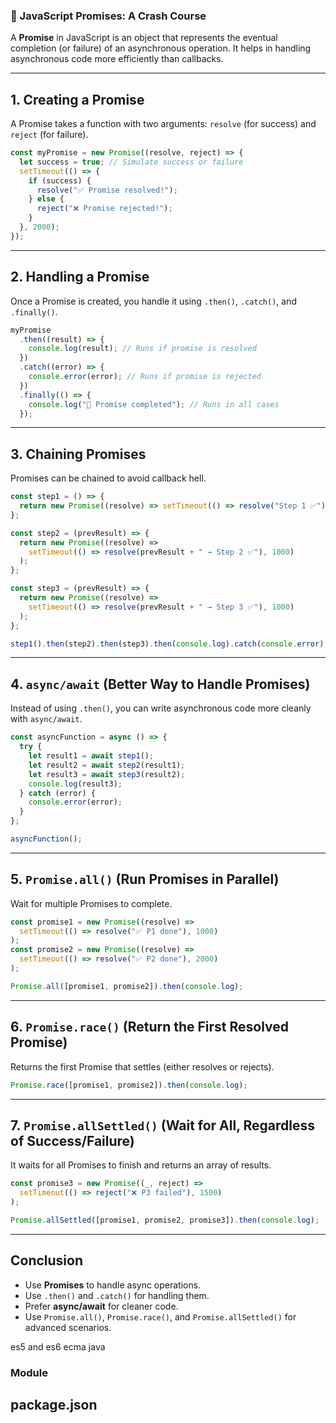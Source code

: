 ### 🚀 JavaScript Promises: A Crash Course

A **Promise** in JavaScript is an object that represents the eventual completion (or failure) of an asynchronous operation. It helps in handling asynchronous code more efficiently than callbacks.

---

## **1. Creating a Promise**

A Promise takes a function with two arguments: `resolve` (for success) and `reject` (for failure).

```javascript
const myPromise = new Promise((resolve, reject) => {
  let success = true; // Simulate success or failure
  setTimeout(() => {
    if (success) {
      resolve("✅ Promise resolved!");
    } else {
      reject("❌ Promise rejected!");
    }
  }, 2000);
});
```

---

## **2. Handling a Promise**

Once a Promise is created, you handle it using `.then()`, `.catch()`, and `.finally()`.

```javascript
myPromise
  .then((result) => {
    console.log(result); // Runs if promise is resolved
  })
  .catch((error) => {
    console.error(error); // Runs if promise is rejected
  })
  .finally(() => {
    console.log("🔄 Promise completed"); // Runs in all cases
  });
```

---

## **3. Chaining Promises**

Promises can be chained to avoid callback hell.

```javascript
const step1 = () => {
  return new Promise((resolve) => setTimeout(() => resolve("Step 1 ✅"), 1000));
};

const step2 = (prevResult) => {
  return new Promise((resolve) =>
    setTimeout(() => resolve(prevResult + " → Step 2 ✅"), 1000)
  );
};

const step3 = (prevResult) => {
  return new Promise((resolve) =>
    setTimeout(() => resolve(prevResult + " → Step 3 ✅"), 1000)
  );
};

step1().then(step2).then(step3).then(console.log).catch(console.error);
```

---

## **4. `async/await` (Better Way to Handle Promises)**

Instead of using `.then()`, you can write asynchronous code more cleanly with `async/await`.

```javascript
const asyncFunction = async () => {
  try {
    let result1 = await step1();
    let result2 = await step2(result1);
    let result3 = await step3(result2);
    console.log(result3);
  } catch (error) {
    console.error(error);
  }
};

asyncFunction();
```

---

## **5. `Promise.all()` (Run Promises in Parallel)**

Wait for multiple Promises to complete.

```javascript
const promise1 = new Promise((resolve) =>
  setTimeout(() => resolve("✅ P1 done"), 1000)
);
const promise2 = new Promise((resolve) =>
  setTimeout(() => resolve("✅ P2 done"), 2000)
);

Promise.all([promise1, promise2]).then(console.log);
```

---

## **6. `Promise.race()` (Return the First Resolved Promise)**

Returns the first Promise that settles (either resolves or rejects).

```javascript
Promise.race([promise1, promise2]).then(console.log);
```

---

## **7. `Promise.allSettled()` (Wait for All, Regardless of Success/Failure)**

It waits for all Promises to finish and returns an array of results.

```javascript
const promise3 = new Promise((_, reject) =>
  setTimeout(() => reject("❌ P3 failed"), 1500)
);

Promise.allSettled([promise1, promise2, promise3]).then(console.log);
```

---

## **Conclusion**

- Use **Promises** to handle async operations.
- Use `.then()` and `.catch()` for handling them.
- Prefer **async/await** for cleaner code.
- Use `Promise.all()`, `Promise.race()`, and `Promise.allSettled()` for advanced scenarios.

es5 and es6
ecma java

### Module

## package.json
